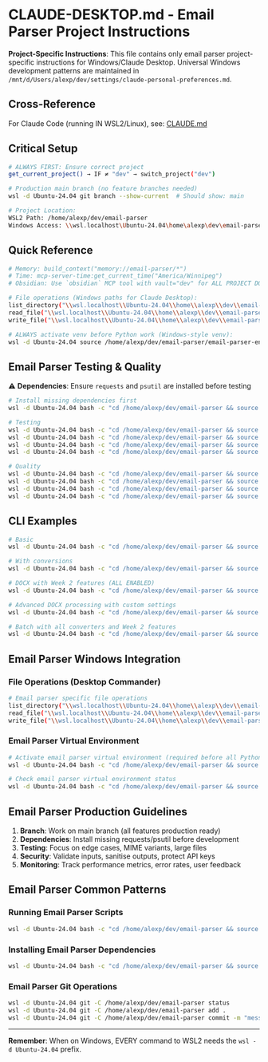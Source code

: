 # CLAUDE-DESKTOP.md - Email Parser Project Instructions

**Project-Specific Instructions**: This file contains only email parser project-specific instructions for Windows/Claude Desktop. Universal Windows development patterns are maintained in `/mnt/d/Users/alexp/dev/settings/claude-personal-preferences.md`.

## Cross-Reference

For Claude Code (running IN WSL2/Linux), see: [CLAUDE.md](CLAUDE.md)

## Critical Setup

```bash
# ALWAYS FIRST: Ensure correct project
get_current_project() → IF ≠ "dev" → switch_project("dev")

# Production main branch (no feature branches needed)
wsl -d Ubuntu-24.04 git branch --show-current  # Should show: main

# Project Location:
WSL2 Path: /home/alexp/dev/email-parser
Windows Access: \\wsl.localhost\Ubuntu-24.04\home\alexp\dev\email-parser
```

## Quick Reference

```bash
# Memory: build_context("memory://email-parser/*")
# Time: mcp-server-time:get_current_time("America/Winnipeg")
# Obsidian: Use `obsidian` MCP tool with vault="dev" for ALL PROJECT DOCUMENTATION

# File operations (Windows paths for Claude Desktop):
list_directory("\\wsl.localhost\\Ubuntu-24.04\\home\\alexp\\dev\\email-parser")
read_file("\\wsl.localhost\\Ubuntu-24.04\\home\\alexp\\dev\\email-parser\\file.py")
write_file("\\wsl.localhost\\Ubuntu-24.04\\home\\alexp\\dev\\email-parser\\file.py", content)

# ALWAYS activate venv before Python work (Windows-style venv):
wsl -d Ubuntu-24.04 source /home/alexp/dev/email-parser/email-parser-env/Scripts/activate
```

## Email Parser Testing & Quality

⚠️ **Dependencies**: Ensure `requests` and `psutil` are installed before testing

```bash
# Install missing dependencies first
wsl -d Ubuntu-24.04 bash -c "cd /home/alexp/dev/email-parser && source email-parser-env/bin/activate && pip install requests>=2.31.0 psutil>=5.9.0"

# Testing
wsl -d Ubuntu-24.04 bash -c "cd /home/alexp/dev/email-parser && source email-parser-env/bin/activate && pytest"                          # Full suite
wsl -d Ubuntu-24.04 bash -c "cd /home/alexp/dev/email-parser && source email-parser-env/bin/activate && pytest --cov=email_parser"      # Coverage
wsl -d Ubuntu-24.04 bash -c "cd /home/alexp/dev/email-parser && source email-parser-env/bin/activate && pytest tests/unit/"             # Unit tests
wsl -d Ubuntu-24.04 bash -c "cd /home/alexp/dev/email-parser && source email-parser-env/bin/activate && pytest tests/integration/"      # Integration tests

# Quality
wsl -d Ubuntu-24.04 bash -c "cd /home/alexp/dev/email-parser && source email-parser-env/bin/activate && black email_parser tests"       # Format
wsl -d Ubuntu-24.04 bash -c "cd /home/alexp/dev/email-parser && source email-parser-env/bin/activate && isort email_parser tests"       # Imports
wsl -d Ubuntu-24.04 bash -c "cd /home/alexp/dev/email-parser && source email-parser-env/bin/activate && mypy email_parser"             # Types
wsl -d Ubuntu-24.04 bash -c "cd /home/alexp/dev/email-parser && source email-parser-env/bin/activate && bandit -r email_parser"        # Security
```

## CLI Examples

```bash
# Basic
wsl -d Ubuntu-24.04 bash -c "cd /home/alexp/dev/email-parser && source email-parser-env/bin/activate && python -m email_parser process --input email.eml --output output/"

# With conversions
wsl -d Ubuntu-24.04 bash -c "cd /home/alexp/dev/email-parser && source email-parser-env/bin/activate && python -m email_parser process --input email.eml --output output/ --convert-excel --convert-pdf --pdf-mode all"

# DOCX with Week 2 features (ALL ENABLED)
wsl -d Ubuntu-24.04 bash -c "cd /home/alexp/dev/email-parser && source email-parser-env/bin/activate && python -m email_parser process --input email.eml --output output/ --convert-docx --docx-chunking --docx-images --docx-styles"

# Advanced DOCX processing with custom settings
wsl -d Ubuntu-24.04 bash -c "cd /home/alexp/dev/email-parser && source email-parser-env/bin/activate && python -m email_parser process --input email.eml --output output/ --convert-docx --docx-chunk-size 1500 --docx-chunk-overlap 150 --docx-chunk-strategy semantic --docx-metadata --docx-comments"

# Batch with all converters and Week 2 features
wsl -d Ubuntu-24.04 bash -c "cd /home/alexp/dev/email-parser && source email-parser-env/bin/activate && python -m email_parser batch --input emails/ --output output/ --convert-excel --convert-pdf --pdf-mode all --convert-docx --docx-chunking --docx-images --docx-styles"
```

## Email Parser Windows Integration

### File Operations (Desktop Commander)

```bash
# Email parser specific file operations
list_directory("\\wsl.localhost\\Ubuntu-24.04\\home\\alexp\\dev\\email-parser")
read_file("\\wsl.localhost\\Ubuntu-24.04\\home\\alexp\\dev\\email-parser\\file.py")
write_file("\\wsl.localhost\\Ubuntu-24.04\\home\\alexp\\dev\\email-parser\\file.py", content)
```

### Email Parser Virtual Environment

```bash
# Activate email parser virtual environment (required before all Python work)
wsl -d Ubuntu-24.04 bash -c "cd /home/alexp/dev/email-parser && source email-parser-env/bin/activate"

# Check email parser virtual environment status
wsl -d Ubuntu-24.04 bash -c "cd /home/alexp/dev/email-parser && source email-parser-env/bin/activate && python -c 'import sys; print(sys.prefix)'"
```

## Email Parser Production Guidelines

1. **Branch**: Work on main branch (all features production ready)
2. **Dependencies**: Install missing requests/psutil before development
3. **Testing**: Focus on edge cases, MIME variants, large files
4. **Security**: Validate inputs, sanitise outputs, protect API keys
5. **Monitoring**: Track performance metrics, error rates, user feedback

## Email Parser Common Patterns

### Running Email Parser Scripts

```bash
wsl -d Ubuntu-24.04 bash -c "cd /home/alexp/dev/email-parser && source email-parser-env/bin/activate && python -m email_parser"
```

### Installing Email Parser Dependencies

```bash
wsl -d Ubuntu-24.04 bash -c "cd /home/alexp/dev/email-parser && source email-parser-env/bin/activate && pip install requests psutil"
```

### Email Parser Git Operations

```bash
wsl -d Ubuntu-24.04 git -C /home/alexp/dev/email-parser status
wsl -d Ubuntu-24.04 git -C /home/alexp/dev/email-parser add .
wsl -d Ubuntu-24.04 git -C /home/alexp/dev/email-parser commit -m "message"
```

---
**Remember**: When on Windows, EVERY command to WSL2 needs the `wsl -d Ubuntu-24.04` prefix.
